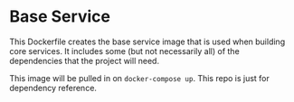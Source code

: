 # Base Service

This Dockerfile creates the base service image that is used when building
core services. It includes some (but not necessarily all) of the dependencies
that the project will need.

This image will be pulled in on `docker-compose up`. This repo is just for
dependency reference.
